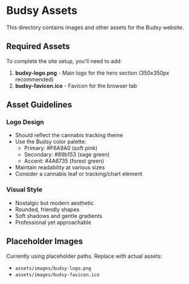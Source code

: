 # Budsy Assets

This directory contains images and other assets for the Budsy website.

## Required Assets

To complete the site setup, you'll need to add:

1. **budsy-logo.png** - Main logo for the hero section (350x350px recommended)
2. **budsy-favicon.ico** - Favicon for the browser tab

## Asset Guidelines

### Logo Design
- Should reflect the cannabis tracking theme
- Use the Budsy color palette:
  - Primary: #F6A9A0 (soft pink)
  - Secondary: #89b153 (sage green)
  - Accent: #4A6735 (forest green)
- Maintain readability at various sizes
- Consider a cannabis leaf or tracking/chart element

### Visual Style
- Nostalgic but modern aesthetic
- Rounded, friendly shapes
- Soft shadows and gentle gradients
- Professional yet approachable

## Placeholder Images

Currently using placeholder paths. Replace with actual assets:
- `assets/images/budsy-logo.png`
- `assets/images/budsy-favicon.ico`
